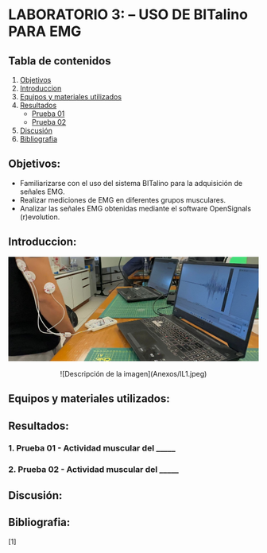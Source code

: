 # **LABORATORIO 3: – USO DE BITalino PARA EMG**
## **Tabla de contenidos**
1. [Objetivos](#Objetivos)
2. [Introduccion](#Introduccion)
3. [Equipos y materiales utilizados](#Equipos)
4. [Resultados](#Resultados)
   - [Prueba 01](#P1)
   - [Prueba 02](#P2)
6. [Discusión](#Discusión)
7. [Bibliografia](#Bibliografia)
## **Objetivos:**<a id="Objetivos"></a>
* Familiarizarse con el uso del sistema BITalino para la adquisición de señales EMG.
* Realizar mediciones de EMG en diferentes grupos musculares.
* Analizar las señales EMG obtenidas mediante el software OpenSignals (r)evolution.
## **Introduccion:**<a id="Introduccion"></a>
![Descripción de la imagen](ISB%20-%20Laboratorios/Lab3-Avance_de_proyecto/Anexos/IL1.jpeg)

<p align="center">
![Descripción de la imagen](Anexos/IL1.jpeg)

</p>



## **Equipos y materiales utilizados:**<a id="Equipos"></a>

## **Resultados:**<a id="Resultados"></a>
### 1. Prueba 01 - Actividad muscular del _____ <a name="P1"></a>

### 2. Prueba 02 - Actividad muscular del _____ <a name="P2"></a>

## **Discusión:**<a id="Discusión"></a>

## **Bibliografia:**<a id="Bibliografia"></a>
[1]	

